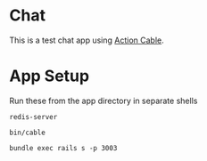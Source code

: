 # Chat

This is a test chat app using
[Action Cable](https://github.com/rails/actioncable "Action Cable").

# App Setup

Run these from the app directory in separate shells

```
redis-server
```

```
bin/cable
```

```
bundle exec rails s -p 3003
```
